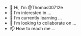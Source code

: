 - 👋 Hi, I’m @Thomas00712e
- 👀 I’m interested in ...
- 🌱 I’m currently learning ...
- 💞️ I’m looking to collaborate on ...
- 📫 How to reach me ...

<!---
Thomas00712e/Thomas00712e is a ✨ special ✨ repository because its `README.md` (this file) appears on your GitHub profile.
You can click the Preview link to take a look at your changes.
--->
